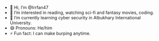 - 👋 Hi, I’m @Irrfan47
- 👀 I’m interested in reading, watching sci-fi and fantasy movies, coding.
- 🌱 I’m currently learning cyber security in Albukhary International University.
- 😄 Pronouns: He/him
- ⚡ Fun fact: I can make burping anytime.

<!---
Irrfan47/Irrfan47 is a ✨ special ✨ repository because its `README.md` (this file) appears on your GitHub profile.
You can click the Preview link to take a look at your changes.
--->
